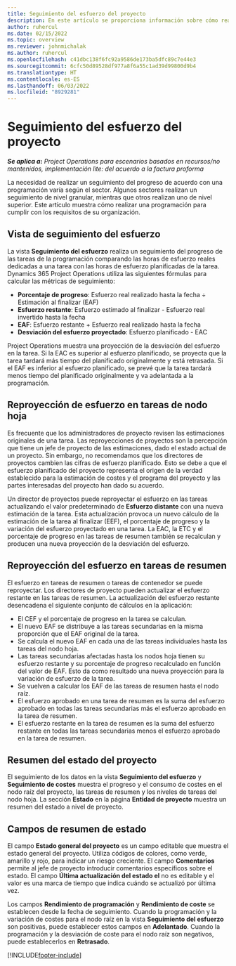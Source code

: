 ```yaml
---
title: Seguimiento del esfuerzo del proyecto
description: En este artículo se proporciona información sobre cómo realizar un seguimiento del esfuerzo y progreso del trabajo.
author: ruhercul
ms.date: 02/15/2022
ms.topic: overview
ms.reviewer: johnmichalak
ms.author: ruhercul
ms.openlocfilehash: c41dbc138f6fc92a9586de173ba5dfc89c7e44e3
ms.sourcegitcommit: 6cfc50d89528df977a8f6a55c1ad39d99800d9b4
ms.translationtype: HT
ms.contentlocale: es-ES
ms.lasthandoff: 06/03/2022
ms.locfileid: "8929281"
---
```

# <a name="project-effort-tracking"></a>Seguimiento del esfuerzo del proyecto

_**Se aplica a:** Project Operations para escenarios basados en recursos/no mantenidos, implementación lite: del acuerdo a la factura proforma_

La necesidad de realizar un seguimiento del progreso de acuerdo con una programación varía según el sector. Algunos sectores realizan un seguimiento de nivel granular, mientras que otros realizan uno de nivel superior. Este artículo muestra cómo realizar una programación para cumplir con los requisitos de su organización.

## <a name="effort-tracking-view"></a>Vista de seguimiento del esfuerzo

La vista **Seguimiento del esfuerzo** realiza un seguimiento del progreso de las tareas de la programación comparando las horas de esfuerzo reales dedicadas a una tarea con las horas de esfuerzo planificadas de la tarea. Dynamics 365 Project Operations utiliza las siguientes fórmulas para calcular las métricas de seguimiento:

- **Porcentaje de progreso**: Esfuerzo real realizado hasta la fecha ÷ Estimación al finalizar (EAF) 
- **Esfuerzo restante**: Esfuerzo estimado al finalizar - Esfuerzo real invertido hasta la fecha 
- **EAF**: Esfuerzo restante + Esfuerzo real realizado hasta la fecha 
- **Desviación del esfuerzo proyectado**: Esfuerzo planificado - EAC

Project Operations muestra una proyección de la desviación del esfuerzo en la tarea. Si la EAC es superior al esfuerzo planificado, se proyecta que la tarea tardará más tiempo del planificado originalmente y está retrasada. Si el EAF es inferior al esfuerzo planificado, se prevé que la tarea tardará menos tiempo del planificado originalmente y va adelantada a la programación.

## <a name="reprojecting-effort-on-leaf-node-tasks"></a>Reproyección de esfuerzo en tareas de nodo hoja

Es frecuente que los administradores de proyecto revisen las estimaciones originales de una tarea. Las reproyecciones de proyectos son la percepción que tiene un jefe de proyecto de las estimaciones, dado el estado actual de un proyecto. Sin embargo, no recomendamos que los directores de proyectos cambien las cifras de esfuerzo planificado. Esto se debe a que el esfuerzo planificado del proyecto representa el origen de la verdad establecido para la estimación de costes y el programa del proyecto y las partes interesadas del proyecto han dado su acuerdo.

Un director de proyectos puede reproyectar el esfuerzo en las tareas actualizando el valor predeterminado de **Esfuerzo distante** con una nueva estimación de la tarea. Esta actualización provoca un nuevo cálculo de la estimación de la tarea al finalizar (EEF), el porcentaje de progreso y la variación del esfuerzo proyectado en una tarea. La EAC, la ETC y el porcentaje de progreso en las tareas de resumen también se recalculan y producen una nueva proyección de la desviación del esfuerzo.

## <a name="reprojection-of-effort-on-summary-tasks"></a>Reproyección del esfuerzo en tareas de resumen

El esfuerzo en tareas de resumen o tareas de contenedor se puede reproyectar. Los directores de proyecto pueden actualizar el esfuerzo restante en las tareas de resumen. La actualización del esfuerzo restante desencadena el siguiente conjunto de cálculos en la aplicación:

- El CEF y el porcentaje de progreso en la tarea se calculan.
- El nuevo EAF se distribuye a las tareas secundarias en la misma proporción que el EAF original de la tarea.
- Se calcula el nuevo EAF en cada una de las tareas individuales hasta las tareas del nodo hoja. 
- Las tareas secundarias afectadas hasta los nodos hoja tienen su esfuerzo restante y su porcentaje de progreso recalculado en función del valor de EAF. Esto da como resultado una nueva proyección para la variación de esfuerzo de la tarea. 
- Se vuelven a calcular los EAF de las tareas de resumen hasta el nodo raíz.
- El esfuerzo aprobado en una tarea de resumen es la suma del esfuerzo aprobado en todas las tareas secundarias más el esfuerzo aprobado en la tarea de resumen.
- El esfuerzo restante en la tarea de resumen es la suma del esfuerzo restante en todas las tareas secundarias menos el esfuerzo aprobado en la tarea de resumen.

## <a name="project-status-summary"></a>Resumen del estado del proyecto

El seguimiento de los datos en la vista **Seguimiento del esfuerzo** y **Seguimiento de costes** muestra el progreso y el consumo de costes en el nodo raíz del proyecto, las tareas de resumen y los niveles de tareas del nodo hoja. La sección **Estado** en la página **Entidad de proyecto** muestra un resumen del estado a nivel de proyecto.

## <a name="status-summary-fields"></a>Campos de resumen de estado

El campo **Estado general del proyecto** es un campo editable que muestra el estado general del proyecto. Utiliza códigos de colores, como verde, amarillo y rojo, para indicar un riesgo creciente. El campo **Comentarios** permite al jefe de proyecto introducir comentarios específicos sobre el estado. El campo **Última actualización del estado el** no es editable y el valor es una marca de tiempo que indica cuándo se actualizó por última vez.

Los campos **Rendimiento de programación** y **Rendimiento de coste** se establecen desde la fecha de seguimiento. Cuando la programación y la variación de costes para el nodo raíz en la vista **Seguimiento del esfuerzo** son positivas, puede establecer estos campos en **Adelantado**. Cuando la programación y la desviación de coste para el nodo raíz son negativos, puede establecerlos en **Retrasado**.


[!INCLUDE[footer-include](../includes/footer-banner.md)]
